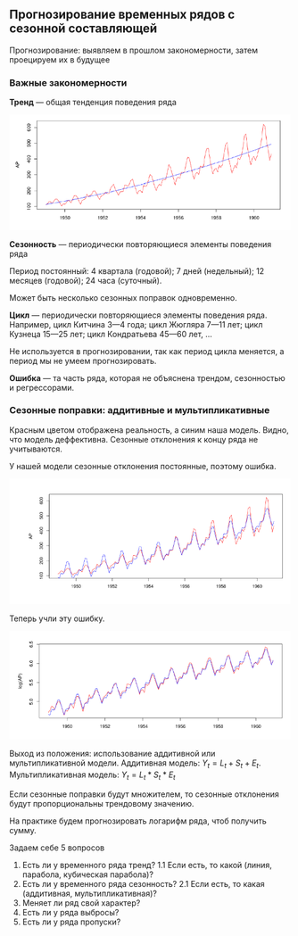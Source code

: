 ## Прогнозирование временных рядов с сезонной составляющей

Прогнозирование: выявляем в прошлом закономерности, затем проецируем их в будущее

### Важные закономерности 

**Тренд** — общая тенденция поведения ряда

![Объекты](/images/lect_7/trends.png)

**Сезонность** — периодически повторяющиеся элементы поведения ряда

Период постоянный: 4 квартала (годовой);  7 дней (недельный); 12 месяцев (годовой); 24 часа (суточный).

Может быть несколько сезонных поправок одновременно.

**Цикл** — периодически повторяющиеся элементы поведения ряда. Например, цикл Китчина 3—4 года; цикл Жюгляра 7—11 лет; цикл Кузнеца 15—25 лет; цикл Кондратьева 45—60 лет, ...

Не используется в прогнозировании, так как период цикла меняется, а период мы не умеем прогнозировать.

**Ошибка** — та часть ряда, которая не объяснена трендом, сезонностью и регрессорами.

### Сезонные поправки: аддитивные и мультипликативные

Красным цветом отображена реальность, а синим наша модель. Видно, что модель деффективна. Сезонные отклонения к концу ряда не учитываются.

У нашей модели сезонные отклонения постоянные, поэтому ошибка.

![Объекты](/images/lect_7/f1.png)

Теперь учли эту ошибку.

![Объекты](/images/lect_7/f2.png)

Выход из положения: использование аддитивной или мультипликативной модели. Аддитивная модель: $Y_t = L_t + S_t + E_t$. Мультипликативная модель: $Y_t = L_t * S_t * E_t$

Если сезонные поправки будут множителем, то сезонные отклонения будут пропорциональны трендовому значению.

На практике будем прогнозировать логарифм ряда, чтоб получить сумму.

Задаем себе 5 вопросов

1. Есть ли у временного ряда тренд?
1.1 Если есть, то какой (линия, парабола, кубическая парабола)?
2. Есть ли у временного ряда сезонность?
2.1 Если есть, то какая (аддитивная, мультипликативная)?
3. Меняет ли ряд свой характер?
4. Есть ли у ряда выбросы?
5. Есть ли у ряда пропуски?